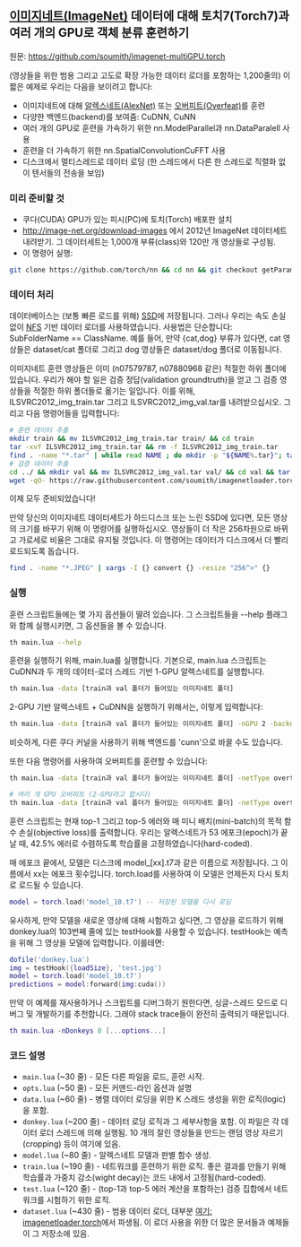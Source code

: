 ## [이미지네트(ImageNet)](http://image-net.org/download-images) 데이터에 대해 토치7(Torch7)과 여러 개의 GPU로 객체 분류 훈련하기

원문: https://github.com/soumith/imagenet-multiGPU.torch

(영상들을 위한 범용 그리고 고도로 확장 가능한 데이터 로더를 포함하는 1,200줄의) 이 짧은 예제로 우리는 다음을 보이려고 합니다:
- 이미지네트에 대해 [알렉스네트(AlexNet)](http://papers.nips.cc/paper/4824-imagenet-classification-with-deep-convolutional-neural-networks) 또는 [오버피트(Overfeat)](http://arxiv.org/abs/1312.6229)를 훈련
- 다양한 백엔드(backend)를 보여줌: CuDNN, CuNN
- 여러 개의 GPU로 훈련을 가속하기 위한 nn.ModelParallel과 nn.DataParalell 사용
- 훈련을 더 가속하기 위한 nn.SpatialConvolutionCuFFT 사용
- 디스크에서 멀티스레드로 데이터 로딩 (한 스레드에서 다른 한 스레드로 직렬화 없이 텐서들의 전송을 보임)

### 미리 준비할 것
- 쿠다(CUDA) GPU가 있는 피시(PC)에 토치(Torch) 배포판 설치
- http://image-net.org/download-images 에서 2012년 ImageNet 데이터세트 내려받기. 그 데이터세트는 1,000개 부류(class)와 120만 개 영상들로 구성됨.
- 이 명령어 실행:
```bash
git clone https://github.com/torch/nn && cd nn && git checkout getParamsByDevice && luarocks make rocks/nn-scm-1.rockspec
```

### 데이터 처리
데이터베이스는 (보통 빠른 로드를 위해) [SSD](http://ko.wikipedia.org/wiki/%EC%86%94%EB%A6%AC%EB%93%9C_%EC%8A%A4%ED%85%8C%EC%9D%B4%ED%8A%B8_%EB%93%9C%EB%9D%BC%EC%9D%B4%EB%B8%8C)에 저장됩니다. 그러나 우리는 속도 손실 없이 [NFS](http://ko.wikipedia.org/wiki/%EB%84%A4%ED%8A%B8%EC%9B%8C%ED%81%AC_%ED%8C%8C%EC%9D%BC_%EC%8B%9C%EC%8A%A4%ED%85%9C) 기반 데이터 로더를 사용하였습니다. 사용법은 단순합니다: SubFolderName == ClassName. 예를 들어, 만약 {cat,dog} 부류가 있다면, cat 영상들은 dataset/cat 폴더로 그리고 dog 영상들은 dataset/dog 폴더로 이동됩니다.

이미지네트 훈련 영상들은 이미 (n07579787, n07880968 같은) 적절한 하위 폴더에 있습니다. 우리가 해야 할 일은 검증 정답(validation groundtruth)을 얻고 그 검증 영상들을 적절한 하위 폴더들로 옮기는 일입니다. 이를 위해, ILSVRC2012_img_train.tar 그리고 ILSVRC2012_img_val.tar를 내려받으십시오. 그리고 다음 명령어들을 입력합니다:

```bash
# 훈련 데이터 추출
mkdir train && mv ILSVRC2012_img_train.tar train/ && cd train
tar -xvf ILSVRC2012_img_train.tar && rm -f ILSVRC2012_img_train.tar
find . -name "*.tar" | while read NAME ; do mkdir -p "${NAME%.tar}"; tar -xvf "${NAME}" -C "${NAME%.tar}"; rm -f "${NAME}"; done
# 검증 데이터 추출
cd ../ && mkdir val && mv ILSVRC2012_img_val.tar val/ && cd val && tar -xvf ILSVRC2012_img_val.tar
wget -qO- https://raw.githubusercontent.com/soumith/imagenetloader.torch/master/valprep.sh | bash
```

이제 모두 준비되었습니다!

만약 당신의 이미지네트 데이터세트가 하드디스크 또는 느린 SSD에 있다면, 모든 영상의 크기를 바꾸기 위해 이 명령어를 실행하십시오. 영상들이 더 작은 256차원으로 바뀌고 가로세로 비율은 그대로 유지될 것입니다. 이 명령어는 데이터가 디스크에서 더 빨리 로드되도록 돕습니다.

```bash
find . -name "*.JPEG" | xargs -I {} convert {} -resize "256^>" {}
```

### 실행
훈련 스크립트들에는 몇 가지 옵션들이 딸려 있습니다. 그 스크립트들을 --help 플래그와 함께 실행시키면, 그 옵션들을 볼 수 있습니다. 
```bash
th main.lua --help
```

훈련을 실행하기 위해, main.lua를 실행합니다.
기본으로, main.lua 스크립트는 CuDNN과 두 개의 데이터-로더 스레드 기반 1-GPU 알렉스네트를 실행합니다.
```bash
th main.lua -data [train과 val 폴더가 들어있는 이미지네트 폴더]
```

2-GPU 기반 알렉스네트 + CuDNN을 실행하기 위해서는, 이렇게 입력합니다:
```bash
th main.lua -data [train과 val 폴더가 들어있는 이미지네트 폴더] -nGPU 2 -backend cudnn -netType alexnet
```
비슷하게, 다른 쿠다 커널을 사용하기 위해 백엔드를 'cunn'으로 바꿀 수도 있습니다. 

또한 다음 명령어를 사용하여 오버피트를 훈련할 수 있습니다:
```bash
th main.lua -data [train과 val 폴더가 들어있는 이미지네트 폴더] -netType overfeat

# 여러 개 GPU 오버피트 (2-GPU라고 합시다)
th main.lua -data [train과 val 폴더가 들어있는 이미지네트 폴더] -netType overfeat -nGPU 2
```

훈련 스크립트는 현재 top-1 그리고 top-5 에러와 매 미니 배치(mini-batch)의 목적 함수 손실(objective loss)를 출력합니다.
우리는 알렉스네트가 53 에포크(epoch)가 끝날 때, 42.5% 에러로 수렴하도록 학습률을 고정하였습니다(hard-coded).

매 에포크 끝에서, 모델은 디스크에 model_[xx].t7과 같은 이름으로 저장됩니다. 그 이름에서 xx는 에포크 횟수입니다.
torch.load를 사용하여 이 모델은 언제든지 다시 토치로 로드될 수 있습니다.
```lua
model = torch.load('model_10.t7') -- 저장된 모델을 다시 로딩
```

유사하게, 만약 모델을 새로운 영상에 대해 시험하고 싶다면, 그 영상을 로드하기 위해 donkey.lua의 103번째 줄에 있는 testHook를 사용할 수 있습니다. testHook는 예측을 위해 그 영상을 모델에 입력합니다. 이를테면:
```lua
dofile('donkey.lua')
img = testHook({loadSize}, 'test.jpg')
model = torch.load('model_10.t7')
predictions = model:forward(img:cuda())
```

만약 이 예제를 재사용하거나 스크립트를 디버그하기 원한다면, 싱글-스레드 모드로 디버그 및 개발하기를 추천합니다. 그래야 stack trace들이 완전히 출력되기 때문입니다.
```lua
th main.lua -nDonkeys 0 [...options...]
```

### 코드 설명
- `main.lua` (~30 줄) - 모든 다른 파일을 로드, 훈련 시작.
- `opts.lua` (~50 줄) - 모든 커맨드-라인 옵션과 설명
- `data.lua` (~60 줄) - 병렬 데이터 로딩을 위한 K 스레드 생성을 위한 로직(logic)을 포함.
- `donkey.lua` (~200 줄) - 데이터 로딩 로직과 그 세부사항을 포함. 이 파일은 각 데이터 로더 스레드에 의해 실행됨. 10 개의 잘린 영상들을 만드는 랜덤 영상 자르기(cropping) 등이 여기에 있음.
- `model.lua` (~80 줄) - 알렉스네트 모델과 판별 함수 생성.
- `train.lua` (~190 줄) - 네트워크를 훈련하기 위한 로직. 좋은 결과를 만들기 위해 학습률과 가중치 감소(wight decay)는 코드 내에서 고정됨(hard-coded).
- `test.lua` (~120 줄) - (top-1과 top-5 에러 계산을 포함하는) 검증 집합에서 네트워크를 시험하기 위한 로직.
- `dataset.lua` (~430 줄) - 범용 데이터 로더, 대부분 [여기: imagenetloader.torch](https://github.com/soumith/imagenetloader.torch)에서 파생됨. 이 로더 사용을 위한 더 많은 문서들과 예제들이 그 저장소에 있음.
